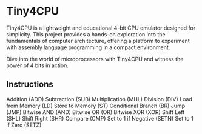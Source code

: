 # Tiny4CPU

Tiny4CPU is a lightweight and educational 4-bit CPU emulator designed for
simplicity. This project provides a hands-on exploration into the fundamentals
of computer architecture, offering a platform to experiment with assembly
language programming in a compact environment.

Dive into the world of microprocessors with Tiny4CPU and witness the power of
4 bits in action.

## Instructions

Addition (ADD)
Subtraction (SUB)
Multiplication (MUL)
Division (DIV)
Load from Memory (LD)
Store to Memory (ST)
Conditional Branch (BR)
Jump (JMP)
Bitwise AND (AND)
Bitwise OR (OR)
Bitwise XOR (XOR)
Shift Left (SHL)
Shift Right (SHR)
Compare (CMP)
Set to 1 if Negative (SETN)
Set to 1 if Zero (SETZ)
